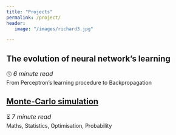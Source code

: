 ```yaml
---
title: "Projects"
permalink: /project/
header:
   image: "/images/richard3.jpg"

---
```

## The evolution of neural network’s learning
:clock4: *<font size="3">6 minute read</font>*  
From Perceptron’s learning procedure to Backpropagation

## [Monte-Carlo simulation](https://alpharouk.github.io/nlp-project/)
:hourglass_flowing_sand: *<font size="3">7 minute read</font>*  
Maths, Statistics, Optimisation, Probability

